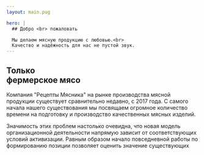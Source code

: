 ```yaml
---
layout: main.pug

hero: |
  ## Добро <br> пожаловать

  Мы делаем мясную продукцию с любовью.<br>
  Качество и надёжность для нас не пустой звук.
---
```


## Только <br> фермерское мясо

Компания "Рецепты Мясника" на рынке производства мясной продукции
существует сравнительно недавно, с 2017 года.
С самого начала нашего существования мы посвящаем огромное количество времени
на подготовку и производство качественных мясных изделий. 

Значимость этих проблем настолько очевидна, что новая модель организационной деятельности напрямую зависит от соответствующих условий активизации. Равным образом начало повседневной работы по формированию позиции позволяет оценить значение существующих